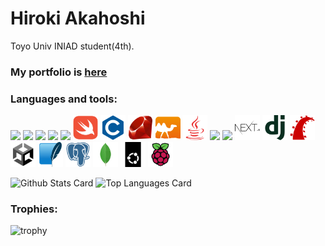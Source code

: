 # Hiroki Akahoshi
Toyo Univ INIAD student(4th).

### My portfolio is [here](https://akahoshi1421.github.io/akahoshi-port/)

### Languages and tools:

<a href="https://developer.mozilla.org/ja/docs/Web/JavaScript"><img src="https://upload.wikimedia.org/wikipedia/commons/thumb/9/99/Unofficial_JavaScript_logo_2.svg/144px-Unofficial_JavaScript_logo_2.svg.png" height="40"></a>
<a href="https://www.typescriptlang.org/"><img src="https://upload.wikimedia.org/wikipedia/commons/thumb/4/4c/Typescript_logo_2020.svg/250px-Typescript_logo_2020.svg.png" height="40"></a>
<a href="https://www.python.org/"><img src="https://upload.wikimedia.org/wikipedia/commons/thumb/c/c3/Python-logo-notext.svg/115px-Python-logo-notext.svg.png" height="40"></a>
<a href="https://www.php.net/"><img src="https://upload.wikimedia.org/wikipedia/commons/thumb/2/27/PHP-logo.svg/144px-PHP-logo.svg.png" height="40"></a>
<a href="https://learn.microsoft.com/ja-jp/dotnet/csharp/"><img src="https://upload.wikimedia.org/wikipedia/commons/thumb/0/0d/C_Sharp_wordmark.svg/144px-C_Sharp_wordmark.svg.png" height="40"></a>
<a href="https://www.swift.org/"><img src="https://raw.githubusercontent.com/devicons/devicon/1119b9f84c0290e0f0b38982099a2bd027a48bf1/icons/swift/swift-original.svg" height="40"></a>
<a href="https://ja.wikipedia.org/wiki/C%E8%A8%80%E8%AA%9E"><img src="https://raw.githubusercontent.com/devicons/devicon/1119b9f84c0290e0f0b38982099a2bd027a48bf1/icons/c/c-plain.svg" height="40"></a>
<a href="https://www.ruby-lang.org/"><img src="https://raw.githubusercontent.com/devicons/devicon/1119b9f84c0290e0f0b38982099a2bd027a48bf1/icons/ruby/ruby-original.svg" height="40"></a>
<a href="https://ocaml.org/"><img src="https://raw.githubusercontent.com/devicons/devicon/1119b9f84c0290e0f0b38982099a2bd027a48bf1/icons/ocaml/ocaml-original.svg" height="40"></a>
<a href="https://www.java.com/"><img src="https://raw.githubusercontent.com/devicons/devicon/1119b9f84c0290e0f0b38982099a2bd027a48bf1/icons/java/java-plain.svg" height="40"></a>
<a href="https://sass-lang.com/"><img src="https://upload.wikimedia.org/wikipedia/commons/thumb/9/96/Sass_Logo_Color.svg/144px-Sass_Logo_Color.svg.png" height="40"></a>
<a href="https://react.dev/"><img src="https://upload.wikimedia.org/wikipedia/commons/thumb/a/a7/React-icon.svg/160px-React-icon.svg.png" height="40"></a>
<a href="https://nextjs.org/"><img src="https://raw.githubusercontent.com/devicons/devicon/1119b9f84c0290e0f0b38982099a2bd027a48bf1/icons/nextjs/nextjs-original-wordmark.svg" height="40"></a>
<a href="https://docs.djangoproject.com/"><img src="https://raw.githubusercontent.com/devicons/devicon/1119b9f84c0290e0f0b38982099a2bd027a48bf1/icons/django/django-plain.svg" height="40"></a>
<a href="https://rubyonrails.org/"><img src="https://raw.githubusercontent.com/devicons/devicon/1119b9f84c0290e0f0b38982099a2bd027a48bf1/icons/rails/rails-plain.svg" height="40"></a>
<a href="https://unity.com"><img src="https://raw.githubusercontent.com/devicons/devicon/1119b9f84c0290e0f0b38982099a2bd027a48bf1/icons/unity/unity-original.svg" height="40"></a>
<a href="https://www.sqlite.org"><img src="https://raw.githubusercontent.com/devicons/devicon/1119b9f84c0290e0f0b38982099a2bd027a48bf1/icons/sqlite/sqlite-original.svg" height="40"></a>
<a href="https://www.postgresql.org/"><img src="https://raw.githubusercontent.com/devicons/devicon/1119b9f84c0290e0f0b38982099a2bd027a48bf1/icons/postgresql/postgresql-plain.svg" height="40"></a>
<a href="https://www.mongodb.com"><img src="https://raw.githubusercontent.com/devicons/devicon/1119b9f84c0290e0f0b38982099a2bd027a48bf1/icons/mongodb/mongodb-original.svg" height="40"></a>
<a href="https://ubuntu.com"><img src="https://raw.githubusercontent.com/devicons/devicon/1119b9f84c0290e0f0b38982099a2bd027a48bf1/icons/ubuntu/ubuntu-plain.svg" height="40"></a>
<a href="https://www.raspberrypi.com/"><img src="https://raw.githubusercontent.com/devicons/devicon/1119b9f84c0290e0f0b38982099a2bd027a48bf1/icons/raspberrypi/raspberrypi-original.svg" height="40"></a>

<p align="left">
  <img src="https://github-readme-stats.vercel.app/api?username=akahoshi1421&count_private=true" alt="Github Stats Card" height="200px">
  <img src="https://github-readme-stats.vercel.app/api/top-langs/?username=akahoshi1421&layout=compact" alt="Top Languages Card" height="200px">
</p>

### Trophies:
![trophy](https://github-profile-trophy.vercel.app/?username=akahoshi1421&theme=&column=7)

<!--
**akahoshi1421/akahoshi1421** is a ✨ _special_ ✨ repository because its `README.md` (this file) appears on your GitHub profile.

Here are some ideas to get you started:

- 🔭 I’m currently working on ...
- 🌱 I’m currently learning ...
- 👯 I’m looking to collaborate on ...
- 🤔 I’m looking for help with ...
- 💬 Ask me about ...
- 📫 How to reach me: ...
- 😄 Pronouns: ...
- ⚡ Fun fact: ...
-->

